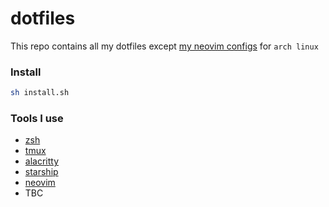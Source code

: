 # dotfiles

This repo contains all my dotfiles except [my neovim configs](https://github.com/codeTIT4N/nvim-config) for `arch linux`

### Install

```bash
sh install.sh
```

### Tools I use

- [zsh](https://github.com/ohmyzsh/ohmyzsh/)
- [tmux](https://github.com/tmux/tmux)
- [alacritty](https://github.com/alacritty/alacritty)
- [starship](https://github.com/starship/starship)
- [neovim](https://github.com/neovim/neovim)
- TBC
